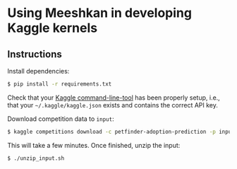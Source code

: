 # Using Meeshkan in developing Kaggle kernels

## Instructions

Install dependencies:
```bash
$ pip install -r requirements.txt
```

Check that your [Kaggle command-line-tool](https://github.com/Kaggle/kaggle-api) has been properly setup,
i.e., that your `~/.kaggle/kaggle.json` exists and contains the correct API key.

Download competition data to `input`:

```bash
$ kaggle competitions download -c petfinder-adoption-prediction -p input
```

This will take a few minutes. Once finished, unzip the input:

```bash
$ ./unzip_input.sh
```
